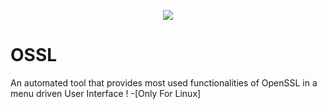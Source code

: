 <p align="center">
<img src="https://i.ibb.co/hYvN17W/oss.png">
</p>


# OSSL
An automated tool that provides most used functionalities of OpenSSL in a menu driven User Interface ! -[Only For Linux]
